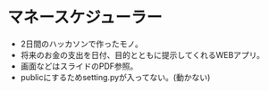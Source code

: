 # マネースケジューラー
* 2日間のハッカソンで作ったモノ。
* 将来のお金の支出を日付、目的とともに提示してくれるWEBアプリ。
* 画面などはスライドのPDF参照。
* publicにするためsetting.pyが入ってない。(動かない)
